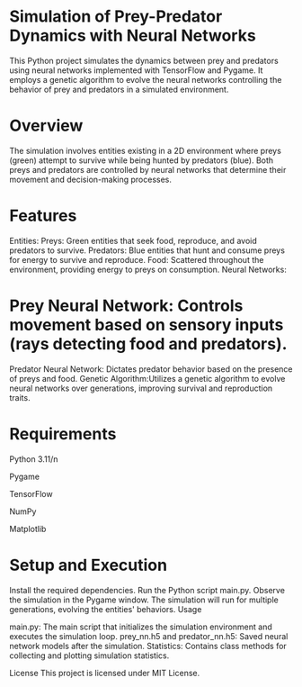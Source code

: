 # Simulation of Prey-Predator Dynamics with Neural Networks
This Python project simulates the dynamics between prey and predators using neural networks implemented with TensorFlow and Pygame. It employs a genetic algorithm to evolve the neural networks controlling the behavior of prey and predators in a simulated environment.

# Overview
The simulation involves entities existing in a 2D environment where preys (green) attempt to survive while being hunted by predators (blue). Both preys and predators are controlled by neural networks that determine their movement and decision-making processes.

# Features
Entities:
Preys: Green entities that seek food, reproduce, and avoid predators to survive.
Predators: Blue entities that hunt and consume preys for energy to survive and reproduce.
Food: Scattered throughout the environment, providing energy to preys on consumption.
Neural Networks:

# Prey Neural Network: Controls movement based on sensory inputs (rays detecting food and predators).
Predator Neural Network: Dictates predator behavior based on the presence of preys and food.
Genetic Algorithm:Utilizes a genetic algorithm to evolve neural networks over generations, improving survival and reproduction traits.

# Requirements
Python 3.11/n

Pygame

TensorFlow

NumPy

Matplotlib

# Setup and Execution
Install the required dependencies.
Run the Python script main.py.
Observe the simulation in the Pygame window.
The simulation will run for multiple generations, evolving the entities' behaviors.
Usage

main.py: The main script that initializes the simulation environment and executes the simulation loop.
prey_nn.h5 and predator_nn.h5: Saved neural network models after the simulation.
Statistics: Contains class methods for collecting and plotting simulation statistics.


License
This project is licensed under MIT License.


